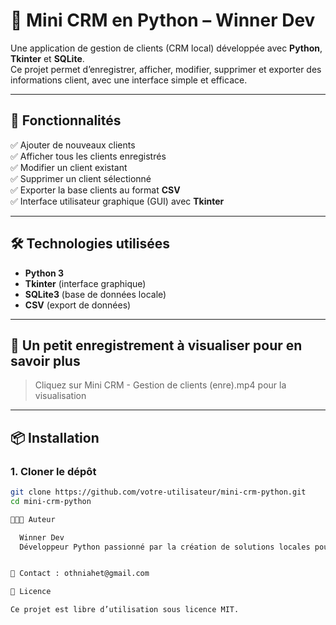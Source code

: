 # 🧩 Mini CRM en Python – Winner Dev

Une application de gestion de clients (CRM local) développée avec **Python**, **Tkinter** et **SQLite**.  
Ce projet permet d’enregistrer, afficher, modifier, supprimer et exporter des informations client, avec une interface simple et efficace.

---

## 🚀 Fonctionnalités

✅ Ajouter de nouveaux clients  
✅ Afficher tous les clients enregistrés  
✅ Modifier un client existant  
✅ Supprimer un client sélectionné  
✅ Exporter la base clients au format **CSV**  
✅ Interface utilisateur graphique (GUI) avec **Tkinter**

---

## 🛠️ Technologies utilisées

- **Python 3**
- **Tkinter** (interface graphique)
- **SQLite3** (base de données locale)
- **CSV** (export de données)

---

## 🎥 Un petit enregistrement à visualiser pour en savoir plus

 > Cliquez sur Mini CRM - Gestion de clients (enre).mp4 pour la visualisation

---

## 📦 Installation

### 1. Cloner le dépôt
```bash
git clone https://github.com/votre-utilisateur/mini-crm-python.git
cd mini-crm-python

👨🏽‍💻 Auteur

  Winner Dev
  Développeur Python passionné par la création de solutions locales pour un impact global 🌍


📧 Contact : othniahet@gmail.com

📄 Licence

Ce projet est libre d’utilisation sous licence MIT.
